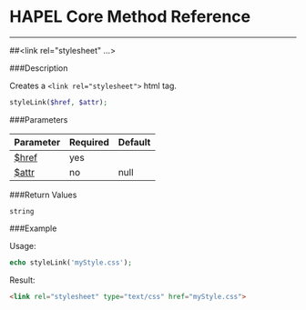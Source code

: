 # HAPEL Core Method Reference

---
##\<link rel="stylesheet" ...>


###Description

Creates a `<link rel="stylesheet">` html tag.

```php
styleLink($href, $attr);
```

###Parameters

Parameter                               | Required  | Default
----------------------------------------|-----------|--------------
[$href](../attributes/href.md)          | yes       |
[$attr](../attributes/attr.md)          | no        | null


###Return Values

`string`


###Example

Usage:
```php
echo styleLink('myStyle.css');
```
Result:
```html
<link rel="stylesheet" type="text/css" href="myStyle.css">
```